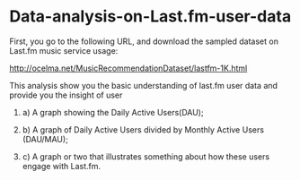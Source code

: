 # Data-analysis-on-Last.fm-user-data

First, you go to the following URL, and download the sampled dataset on Last.fm music service usage:

http://ocelma.net/MusicRecommendationDataset/lastfm-1K.html

This analysis show you the basic understanding of last.fm user data and provide you the insight of user

1. a) A graph showing the Daily Active Users(DAU);

2. b) A graph of Daily Active Users divided by Monthly Active Users (DAU/MAU);

3. c) A graph or two that illustrates something about how these users engage with Last.fm.


